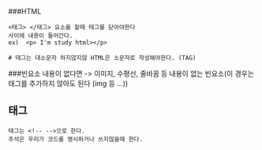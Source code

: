 ###HTML

    <태그> </태그> 요소를 할때 태그를 닫아야한다
    사이에 내용이 들어간다.
    ex)  <p> I'm study html></p>
    
    # 태그는 대소문자 하지않지않 HTML은 소문자로 작성해야한다. (TAG)


###빈요소
    내용이 없다면 -> 이미지, 수평선, 줄바꿈 등
    내용이 없는 빈요소(이 경우는 태그를 추가하지 않아도 된다 (img 등 ...))


## 태그

    태그는 <!-- -->으로 한다.
    주석은 우리가 코드를 명시하거나 쓰지않을때 한다.
